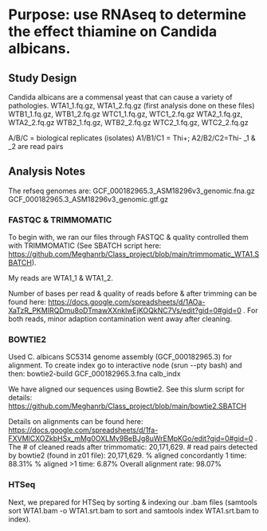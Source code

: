 # Purpose: use RNAseq to determine the effect thiamine on Candida albicans. 
## Study Design

Candida albicans are a commensal yeast that can cause a variety of pathologies. 
WTA1_1.fq.gz, WTA1_2.fq.gz (first analysis done on these files) 
WTB1_1.fq.gz, WTB1_2.fq.gz WTC1_1.fq.gz, WTC1_2.fq.gz WTA2_1.fq.gz, WTA2_2.fq.gz WTB2_1.fq.gz, WTB2_2.fq.gz WTC2_1.fq.gz, WTC2_2.fq.gz

A/B/C = biological replicates (isolates) A1/B1/C1 = Thi+; A2/B2/C2=Thi- _1 & _2 are read pairs

## Analysis Notes

The refseq genomes are:
GCF_000182965.3_ASM18296v3_genomic.fna.gz
GCF_000182965.3_ASM18296v3_genomic.gtf.gz

### FASTQC & TRIMMOMATIC
To begin with, we ran our files through FASTQC & quality controlled them with TRIMMOMATIC (See SBATCH script here: https://github.com/Meghanrb/Class_project/blob/main/trimmomatic_WTA1.SBATCH). 

My reads are WTA1_1 & WTA1_2.

Number of bases per read & quality of reads before & after trimming can be found here: https://docs.google.com/spreadsheets/d/1AOa-XaTzR_PKMIRQDmu8oDTmawXXnkIwEjKOQkNC7Vs/edit?gid=0#gid=0 . For both reads, minor adaption contamination went away after cleaning.

### BOWTIE2

Used C. albicans SC5314 genome assembly (GCF_000182965.3) for alignment. To create index go to interactive node (srun --pty bash) and then: bowtie2-build GCF_000182965.3.fna calb_indx


We have  aligned our sequences using Bowtie2. See this slurm script for details: https://github.com/Meghanrb/Class_project/blob/main/bowtie2.SBATCH

Details on alignments can be found here: https://docs.google.com/spreadsheets/d/1fa-FXVMlCXOZkbHSx_mMg0OXLMy9BeBJg8uWrEMpKGo/edit?gid=0#gid=0 . The # of cleaned reads after trimmomatic: 20,171,629. # read pairs detected by bowtie2 (found in z01 file): 20,171,629. % aligned concordantly 1 time: 88.31%
% aligned >1 time: 6.87% Overall alignment rate: 98.07%

### HTSeq

Next, we prepared for HTSeq by sorting & indexing our .bam files (samtools sort WTA1.bam -o WTA1.srt.bam to sort and samtools index WTA1.srt.bam to 
index).
